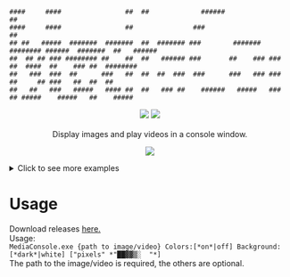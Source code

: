 ﻿```
####     ####                ##  ##             ######                                     ##
####     ####                ##               ###                                          ##
## ##   #####  #######  #######  ##  ####### ###        #######  ######## ######  #######  ##   ######
##  ## ## ### ######## ##    ##  ##   ###### ###       ##    ### ###   ##  ####  ##    ### ##  ########
##   ###  ###  ##      ###   ##  ##  ##  ###  ###      ###   ### ###   ##     ## ###   ##  ##  ##
##   ##   ###   #####   #### ##  ##   ### ##    ######   #####   ###   ## #####    #####   ##    #####
```
<p align="center">
  <img src="https://img.shields.io/badge/License-GPLv3-blue.svg">
  <img src="https://img.shields.io/badge/version-1.3.2-blue.svg">
  <br/>
  <br/>
  <a>Display images and play videos in a console window.<a/>
</p>

<p align="center">
  <img src="README/gif2.gif">
</p>

<details><summary>Click to see more examples</summary>
  <p align="center">
    <img src="README/gif1.gif">
    <img src="README/picture1.jpg">
    <img src="README/picture2.jpg">
    <img src="README/picture3.jpg">
  <p align="center">
</details>

# Usage
Download releases [here.](https://github.com/GHenkje/MediaConsole/releases)\
Usage:\
`MediaConsole.exe {path to image/video} Colors:[*on*|off] Background:[*dark*|white] ["pixels" *"██▓▓▒░  "*]`\
The path to the image/video is required, the others are optional.
